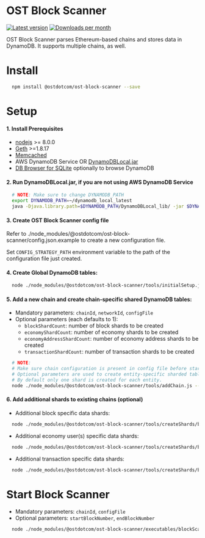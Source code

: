 # OST Block Scanner


[![Latest version](https://img.shields.io/npm/v/@ostdotcom/ost-block-scanner.svg?maxAge=3600)][npm]
[![Downloads per month](https://img.shields.io/npm/dm/@ostdotcom/ost-block-scanner.svg?maxAge=3600)][npm]

[npm]: https://www.npmjs.com/package/@ostdotcom/ost-block-scanner
[travis]: https://travis-ci.org/ostdotcom/ost-block-scanner

OST Block Scanner parses Ethereum-based chains and stores data in DynamoDB. It supports multiple chains, as well.


# Install

```bash
  npm install @ostdotcom/ost-block-scanner --save
```

# Setup

#### 1. Install Prerequisites 
- [nodejs](https://nodejs.org/) >= 8.0.0
- [Geth](https://github.com/ethereum/go-ethereum/) >=1.8.17
- [Memcached](https://memcached.org/)
- AWS DynamoDB Service OR [DynamoDBLocal.jar](https://docs.aws.amazon.com/amazondynamodb/latest/developerguide/DynamoDBLocal.DownloadingAndRunning.html)
- [DB Browser for SQLite](https://sqlitebrowser.org/) optionally to browse DynamoDB
    
#### 2. Run DynamoDBLocal.jar, if you are not using AWS DynamoDB Service

```bash
  # NOTE: Make sure to change DYNAMODB_PATH
  export DYNAMODB_PATH=~/dynamodb_local_latest
  java -Djava.library.path=$DYNAMODB_PATH/DynamoDBLocal_lib/ -jar $DYNAMODB_PATH/DynamoDBLocal.jar -sharedDb -dbPath $DYNAMODB_PATH/
```

#### 3. Create OST Block Scanner config file
Refer to ./node_modules/@ostdotcom/ost-block-scanner/config.json.example to create a new configuration file.

Set `CONFIG_STRATEGY_PATH` environment variable to the path of the configuration file just created.

#### 4. Create Global DynamoDB tables: 

```bash
  node ./node_modules/@ostdotcom/ost-block-scanner/tools/initialSetup.js --configFile $CONFIG_STRATEGY_PATH
```

#### 5. Add a new chain and create chain-specific shared DynamoDB tables:
  * Mandatory parameters: `chainId`, `networkId`, `configFile`
  * Optional parameters (each defaults to 1):
    * `blockShardCount`: number of block shards to be created
    * `economyShardCount`: number of economy shards to be created
    * `economyAddressShardCount`: number of economy address shards to be created
    * `transactionShardCount`: number of transaction shards to be created
  
```bash
  # NOTE:
  # Make sure chain configuration is present in config file before starting this step. 
  # Optional parameters are used to create entity-specific sharded tables. 
  # By default only one shard is created for each entity. 
  node ./node_modules/@ostdotcom/ost-block-scanner/tools/addChain.js --configFile $CONFIG_STRATEGY_PATH --chainId 2000 --networkId 1 --blockShardCount 2 --economyShardCount 2 --economyAddressShardCount 2 --transactionShardCount 2
```

#### 6. Add additional shards to existing chains (optional)

* Additional block specific data shards:

```bash
  node ./node_modules/@ostdotcom/ost-block-scanner/tools/createShards/byBlock.js --configFile $CONFIG_STRATEGY_PATH --chainId 2000 --shardNumber 1
```

* Additional economy user(s) specific data shards:

```bash
  node ./node_modules/@ostdotcom/ost-block-scanner/tools/createShards/byEconomyAddress.js --configFile $CONFIG_STRATEGY_PATH --chainId 2000 --shardNumber 1
```

* Additional transaction specific data shards:

```bash
  node ./node_modules/@ostdotcom/ost-block-scanner/tools/createShards/byTransaction.js --configFile $CONFIG_STRATEGY_PATH --chainId 2000 --shardNumber 1
```
    
# Start Block Scanner
  * Mandatory parameters: `chainId`, `configFile`
  * Optional parameters: `startBlockNumber`, `endBlockNumber`
```bash
  node ./node_modules/@ostdotcom/ost-block-scanner/executables/blockScanner.js --configFile $CONFIG_STRATEGY_PATH --chainId 2000 --startBlockNumber 0 --endBlockNumber 100
```